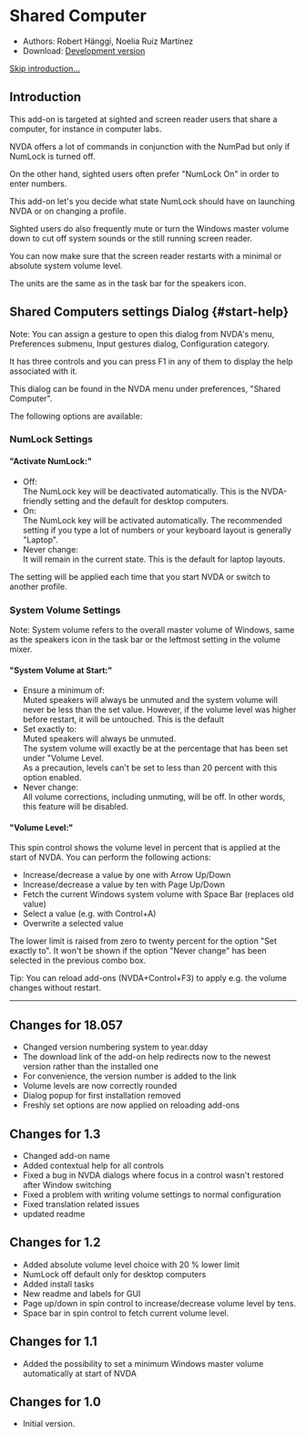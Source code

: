 # Shared Computer #* Authors: Robert Hänggi, Noelia Ruiz Martínez* Download: <a id = "devel-version" href = "https://github.com/Robert-J-H/SharedComputer/releases/latest">Development version</a>[Skip introduction...](#start-help)## IntroductionThis add-on is targeted at sighted and screen reader users that share a computer, for instance in computer labs.NVDA offers a lot of commands in conjunction with the NumPad but only if NumLock is turned off.On the other hand, sighted users often prefer "NumLock On" in order to enter numbers.This add-on let's you decide what state NumLock should have on launching NVDA or on changing a profile.Sighted users do also frequently mute or turn the Windows master volume down to cut off system sounds or the still running screen reader.You can now make sure that the screen reader restarts with a minimal or absolute system volume level.The units are the same as in the task bar for the speakers icon.## Shared Computers settings Dialog {#start-help}Note: You can assign a gesture to open this dialog from NVDA's menu, Preferences submenu, Input gestures dialog, Configuration category.It has three controls and you can press F1 in any of them to display the help associated with it.  This dialog can be found in the NVDA menu under preferences, "Shared Computer".The following options are available:### NumLock Settings<div markdown="1" >#### "Activate NumLock:"- Off:    The NumLock key will be  deactivated automatically.  This is the NVDA-friendly setting and the default for desktop computers. - On:    The NumLock key will be activated automatically.  The recommended setting if you type a lot of numbers or your keyboard layout is generally "Laptop".- Never  change:    It will remain in the current state.  This is the default for laptop layouts.The setting will be applied each time that you start NVDA or switch to another profile.</div>### System Volume SettingsNote: System volume refers to the overall master volume of Windows, same as the speakers icon in the task bar or the leftmost setting in the volume mixer.<div markdown="1" >#### "System Volume at Start:"- Ensure a minimum of:    Muted speakers will always be unmuted and the system volume will  never be less than the set value.  However, if the volume level was higher before restart, it will be untouched.  This is the default- Set exactly to:    Muted speakers will always be unmuted.    The system volume will exactly be at the percentage that has been  set under "Volume Level.    As a precaution, levels can't be set to less than 20 percent with this option enabled.- Never change:    All volume corrections, including unmuting, will be off.  In other words, this feature will be disabled.</div><div markdown="1" >#### "Volume Level:"This spin control shows the volume level in percent that is applied at the start of NVDA. You can perform the following actions:* Increase/decrease a value by one with Arrow Up/Down* Increase/decrease a value by ten  with Page Up/Down* Fetch the current Windows system volume with Space Bar (replaces old value) * Select a value (e.g. with Control+A)* Overwrite a selected valueThe lower limit is raised from zero to twenty percent for the option "Set exactly to".It won't be shown if the option "Never change" has been selected in the previous combo box.</div>Tip: You can reload add-ons (NVDA+Control+F3) to apply e.g. the volume changes without restart.---## Changes for 18.057 ##* Changed version numbering system to year.dday* The download link of the add-on help redirects  now to the newest version rather than the installed one* For convenience, the version number is added to the link * Volume levels are now correctly rounded* Dialog popup for first installation removed* Freshly set options are now applied on reloading add-ons ## Changes for 1.3 ##* Changed add-on name* Added contextual help for all controls* Fixed  a bug in NVDA dialogs where focus in a control wasn't restored after Window switching* Fixed a problem with writing volume settings to normal configuration* Fixed translation related issues* updated readme## Changes for 1.2 ##* Added absolute volume level choice with 20 % lower limit* NumLock off default only for desktop computers* Added install tasks* New readme and labels for GUI* Page up/down in spin control to increase/decrease volume level by tens.* Space bar in spin control to fetch current volume level.## Changes for 1.1 ##* Added the possibility to set a minimum Windows master volume automatically at start of NVDA## Changes for 1.0 ##* Initial version.  <script>
   var xhr = new XMLHttpRequest();
   var placeholder = document.getElementById('devel-version');
   xhr.open("GET", "https://api.github.com/repos/Robert-J-H/SharedComputer/releases", true);
   xhr.setRequestHeader("Accept", "application/vnd.github.v3+json");
   xhr.send();
   xhr.onreadystatechange = processRequest;
   function processRequest(e) {
    if (xhr.readyState == 4) {
     if (xhr.status == 200) {
      var response = JSON.parse(xhr.responseText);
      var releases = response.sort(function(a, b) {
        a = new Date(a.assets[0].updated_at);
        b = new Date(b.assets[0].updated_at);
        return b<a ? -1 : a<b ? 1 : 0;
      });
      placeholder.textContent = "Development version " + releases[0].tag_name;
      placeholder.href = releases[0].assets[0].browser_download_url;
     }
    }
  }
  </script>